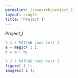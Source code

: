 ```yaml
---
permalink: /research/project_1
layout: single
title: "Project 1"
---
```


Project_1

```MATLAB
% 1.) MATLAB code test 1
a = magic( 3 );
c = a + b;

% 2.) MATLAB code test 2
figure( 1 );
imagesc( c );
```
